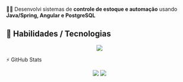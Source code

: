 
🧑‍💻 Desenvolvi sistemas de **controle de estoque e automação** usando **Java/Spring, Angular e PostgreSQL**  

🚀 Habilidades / Tecnologias
---
<p align="center">
  <a href="https://skillicons.dev">
    <img src="https://skillicons.dev/icons?i=java,spring,linux,angular,postgres,git,mysql" />
  </a>
</p>
⚡ GitHub Stats
<p align="center">
  <img src="https://github-readme-stats.vercel.app/api?username=Jhonatan1973&show_icons=true&theme=radical" /> 
  <img src="https://github-readme-stats.vercel.app/api/top-langs/?username=Jhonatan1973&layout=compact&theme=radical&hide=JavaScript,CSS" />
</p>

